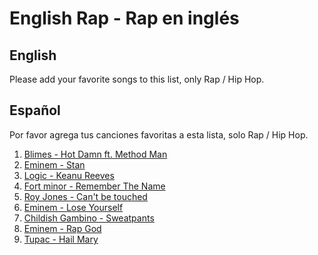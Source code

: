 
# English Rap - Rap en inglés

## English
Please add your favorite songs to this list, only Rap / Hip Hop. 

## Español
Por favor agrega tus canciones favoritas a esta lista, solo Rap / Hip Hop.

1. [Blimes - Hot Damn ft. Method Man](https://www.youtube.com/watch?v=Zd8_JJPL2k0)
2. [Eminem - Stan](https://www.youtube.com/watch?v=gOMhN-hfMtY)
3. [Logic - Keanu Reeves](https://www.youtube.com/watch?v=6-zRqxl5Gkk)
4. [Fort minor - Remember The Name](https://www.youtube.com/watch?v=VDvr08sCPOc)
5. [Roy Jones - Can't be touched](https://www.youtube.com/watch?v=GoCOg8ZzUfg)
6. [Eminem - Lose Yourself](https://www.youtube.com/watch?v=_Yhyp-_hX2s)
7. [Childish Gambino - Sweatpants](https://www.youtube.com/watch?v=ExVtrghW5Y4)
8. [Eminem - Rap God](https://www.youtube.com/watch?v=XbGs_qK2PQA)
9. [Tupac - Hail Mary](https://www.youtube.com/watch?v=nkJA6SYwa94)